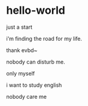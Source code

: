 # hello-world
just a start

i'm finding the road for my life.

thank evbd~

nobody can disturb me. 

only myself

i want to study english

nobody care me
